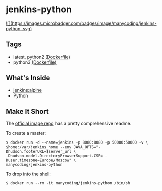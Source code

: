 # jenkins-python
[![](https://images.microbadger.com/badges/image/manycoding/jenkins-python
.svg)](https://microbadger.com/images/manycoding/jenkins-python)

## Tags

* latest, python2 [(Dockerfile)](https://github.com/manycoding/jenkins-python/blob/master/Dockerfile)
* python3 [(Dockerfile)](https://github.com/manycoding/jenkins-python/blob/python3/Dockerfile)

## What's Inside

* [jenkins:alpine](https://hub.docker.com/_/jenkins/)
* Python

## Make It Short 
The [official image repo](https://github.com/jenkinsci/docker) has a pretty comprehensive readme.

To create a master:

    $ docker run -d --name=jenkins -p 8080:8080 -p 50000:50000 -v \
    $home:/var/jenkins_home --env JAVA_OPTS="-Dhudson.footerURL=$server_url \
    -Dhudson.model.DirectoryBrowserSupport.CSP= -Duser.timezone=Europe/Moscow" \
    manycoding/jenkins-python

To drop into the shell:

    $ docker run --rm -it manycoding/jenkins-python /bin/sh
